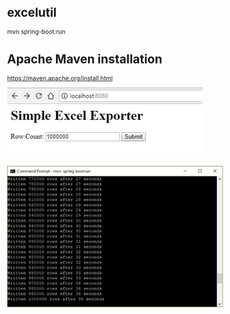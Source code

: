 # excelutil
mvn spring-boot:run

# Apache Maven installation
https://maven.apache.org/install.html

![img](excelutil.png)

![img](console.png)
